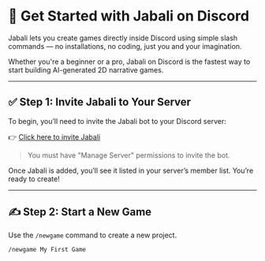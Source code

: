 # 🧵 Get Started with Jabali on Discord

Jabali lets you create games directly inside Discord using simple slash commands — no installations, no coding, just you and your imagination.

Whether you're a beginner or a pro, Jabali on Discord is the fastest way to start building AI-generated 2D narrative games.

---

## ✅ Step 1: Invite Jabali to Your Server

To begin, you’ll need to invite the Jabali bot to your Discord server:

👉 [Click here to invite Jabali](https://discord.com/oauth2/authorize?client_id=YOUR_BOT_ID&scope=bot+applications.commands&permissions=XXXXXX)

> You must have "Manage Server" permissions to invite the bot.

Once Jabali is added, you’ll see it listed in your server’s member list. You’re ready to create!

---

## ✍️ Step 2: Start a New Game

Use the `/newgame` command to create a new project.

```bash
/newgame My First Game

